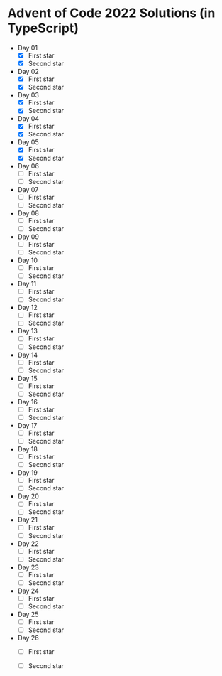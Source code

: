 # Advent of Code 2022 Solutions (in TypeScript)

- Day 01
  - [x] First star
  - [x] Second star
- Day 02
  - [x] First star
  - [x] Second star
- Day 03
  - [x] First star
  - [x] Second star
- Day 04
  - [x] First star
  - [x] Second star
- Day 05
  - [x] First star
  - [x] Second star
- Day 06
  - [ ] First star
  - [ ] Second star
- Day 07
  - [ ] First star
  - [ ] Second star
- Day 08
  - [ ] First star
  - [ ] Second star
- Day 09
  - [ ] First star
  - [ ] Second star
- Day 10
  - [ ] First star
  - [ ] Second star
- Day 11
  - [ ] First star
  - [ ] Second star
- Day 12
  - [ ] First star
  - [ ] Second star
- Day 13
  - [ ] First star
  - [ ] Second star
- Day 14
  - [ ] First star
  - [ ] Second star
- Day 15
  - [ ] First star
  - [ ] Second star
- Day 16
  - [ ] First star
  - [ ] Second star
- Day 17
  - [ ] First star
  - [ ] Second star
- Day 18
  - [ ] First star
  - [ ] Second star
- Day 19
  - [ ] First star
  - [ ] Second star
- Day 20
  - [ ] First star
  - [ ] Second star
- Day 21
  - [ ] First star
  - [ ] Second star
- Day 22
  - [ ] First star
  - [ ] Second star
- Day 23
  - [ ] First star
  - [ ] Second star
- Day 24
  - [ ] First star
  - [ ] Second star
- Day 25
  - [ ] First star
  - [ ] Second star
- Day 26
  - [ ] First star
  - [ ] Second star

